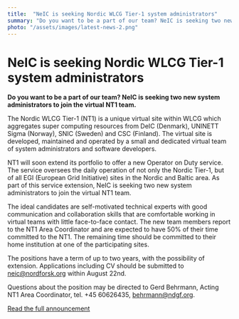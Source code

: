 ```yaml
---
title:  "NeIC is seeking Nordic WLCG Tier-1 system administrators" 
summary: "Do you want to be a part of our team? NeIC is seeking two new system administrators to join the virtual NT1 team."
photo: "/assets/images/latest-news-2.png"
---
```


NeIC is seeking Nordic WLCG Tier-1 system administrators
========================================================

**Do you want to be a part of our team? NeIC is seeking two new system administrators to join the virtual NT1 team.**

The Nordic WLCG Tier-1 (NT1) is a unique virtual site within WLCG which aggregates super computing resources from DeIC (Denmark), UNINETT Sigma (Norway), SNIC (Sweden) and CSC (Finland). The virtual site is developed, maintained and operated by a small and dedicated virtual team of system administrators and software developers.

NT1 will soon extend its portfolio to offer a new Operator on Duty service. The service oversees the daily operation of not only the Nordic Tier-1, but of all EGI (European Grid Initiative) sites in the Nordic and Baltic area. As part of this service extension, NeIC is seeking two new system administrators to join the virtual NT1 team.

The ideal candidates are self-motivated technical experts with good communication and collaboration skills that are comfortable working in virtual teams with little face-to-face contact. The new team members report to the NT1 Area Coordinator and are expected to have 50% of their time committed to the NT1. The remaining time should be committed to their home institution at one of the participating sites.

The positions have a term of up to two years, with the possibility of extension. Applications including CV should be submitted to <neic@nordforsk.org> within August 22nd.

Questions about the position may be directed to Gerd Behrmann, Acting NT1 Area Coordinator, tel. +45 60626435, <behrmann@ndgf.org>.

[Read the full announcement](https://wiki.neic.no/w/ext/img_auth.php/8/88/140623-Open-position-announcement-NT1-sysadmin.pdf)
